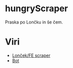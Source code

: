 # hungryScraper

Praska po Lončku in še čem.

# Viri

- [Lonček/FE scraper](https://github.com/cilinder/kosilo-scraper)
- [Bot](https://realpython.com/how-to-make-a-discord-bot-python/)
